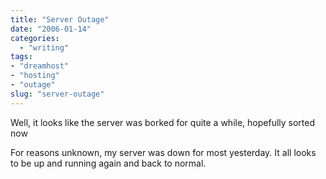 ```yaml
---
title: "Server Outage"
date: "2006-01-14"
categories: 
  - "writing"
tags:
- "dreamhost"
- "hosting"
- "outage"
slug: "server-outage"
---
```


Well, it looks like the server was borked for quite a while, hopefully sorted now

For reasons unknown, my server was down for most yesterday. It all looks to be up and running again and back to normal.
